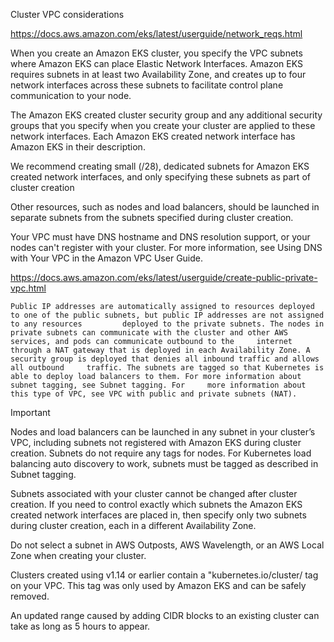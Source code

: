 Cluster VPC considerations

https://docs.aws.amazon.com/eks/latest/userguide/network_reqs.html

When you create an Amazon EKS cluster, you specify the VPC subnets where Amazon EKS can place Elastic Network Interfaces. Amazon EKS requires subnets in at least two Availability Zone, and creates up to four network interfaces across these subnets to facilitate control plane communication to your node.

The Amazon EKS created cluster security group and any additional security groups that you specify when you create your cluster are applied to these network interfaces. Each Amazon EKS created network interface has Amazon EKS <cluster name> in their description.
  
 We recommend creating small (/28), dedicated subnets for Amazon EKS created network interfaces, and only specifying these subnets as part of cluster creation
  
 Other resources, such as nodes and load balancers, should be launched in separate subnets from the subnets specified during cluster creation.
 
  
Your VPC must have DNS hostname and DNS resolution support, or your nodes can't register with your cluster. For more information, see Using DNS with Your VPC in the Amazon VPC User Guide.


  
  
  https://docs.aws.amazon.com/eks/latest/userguide/create-public-private-vpc.html
  
    Public IP addresses are automatically assigned to resources deployed to one of the public subnets, but public IP addresses are not assigned to any resources         deployed to the private subnets. The nodes in private subnets can communicate with the cluster and other AWS services, and pods can communicate outbound to the     internet through a NAT gateway that is deployed in each Availability Zone. A security group is deployed that denies all inbound traffic and allows all outbound     traffic. The subnets are tagged so that Kubernetes is able to deploy load balancers to them. For more information about subnet tagging, see Subnet tagging. For     more information about this type of VPC, see VPC with public and private subnets (NAT).
  
  
  
  
Important
  
  
Nodes and load balancers can be launched in any subnet in your cluster’s VPC, including subnets not registered with Amazon EKS during cluster creation. Subnets do not require any tags for nodes. For Kubernetes load balancing auto discovery to work, subnets must be tagged as described in Subnet tagging.

Subnets associated with your cluster cannot be changed after cluster creation. If you need to control exactly which subnets the Amazon EKS created network interfaces are placed in, then specify only two subnets during cluster creation, each in a different Availability Zone.

Do not select a subnet in AWS Outposts, AWS Wavelength, or an AWS Local Zone when creating your cluster.

Clusters created using v1.14 or earlier contain a "kubernetes.io/cluster/<cluster-name> tag on your VPC. This tag was only used by Amazon EKS and can be safely removed.

An updated range caused by adding CIDR blocks to an existing cluster can take as long as 5 hours to appear.
